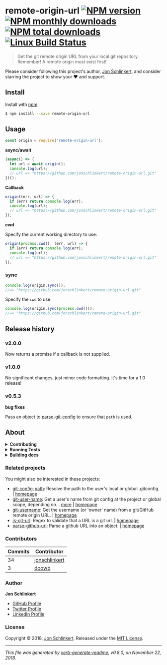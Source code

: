 # remote-origin-url [![NPM version](https://img.shields.io/npm/v/remote-origin-url.svg?style=flat)](https://www.npmjs.com/package/remote-origin-url) [![NPM monthly downloads](https://img.shields.io/npm/dm/remote-origin-url.svg?style=flat)](https://npmjs.org/package/remote-origin-url) [![NPM total downloads](https://img.shields.io/npm/dt/remote-origin-url.svg?style=flat)](https://npmjs.org/package/remote-origin-url) [![Linux Build Status](https://img.shields.io/travis/jonschlinkert/remote-origin-url.svg?style=flat&label=Travis)](https://travis-ci.org/jonschlinkert/remote-origin-url)

> Get the git remote origin URL from your local git repository. Remember! A remote origin must exist first!

Please consider following this project's author, [Jon Schlinkert](https://github.com/jonschlinkert), and consider starring the project to show your :heart: and support.

## Install

Install with [npm](https://www.npmjs.com/):

```sh
$ npm install --save remote-origin-url
```

## Usage

```js
const origin = require('remote-origin-url');
```

**async/await**

```js
(async() => {
  let url = await origin();
  console.log(url);
  // url => "https://github.com/jonschlinkert/remote-origin-url.git"
})();
```

**Callback**

```js
origin((err, url) => {
  if (err) return console.log(err);
  console.log(url);
  // url => "https://github.com/jonschlinkert/remote-origin-url.git"
});
```

**cwd**

Specify the current working directory to use:

```js
origin(process.cwd(), (err, url) => {
  if (err) return console.log(err);
  console.log(url);
  // url => "https://github.com/jonschlinkert/remote-origin-url.git"
});
```

### sync

```js
console.log(origin.sync());
//=> "https://github.com/jonschlinkert/remote-origin-url.git"
```

Specify the `cwd` to use:

```js
console.log(origin.sync(process.cwd()));
//=> "https://github.com/jonschlinkert/remote-origin-url.git"
```

## Release history

### v2.0.0

Now returns a promise if a callback is not supplied.

### v1.0.0

No significant changes, just minor code formatting. it's time for a 1.0 release!

### v0.5.3

**bug fixes**

Pass an object to [parse-git-config](https://github.com/jonschlinkert/parse-git-config) to ensure that `path` is used.

## About

<details>
<summary><strong>Contributing</strong></summary>

Pull requests and stars are always welcome. For bugs and feature requests, [please create an issue](../../issues/new).

</details>

<details>
<summary><strong>Running Tests</strong></summary>

Running and reviewing unit tests is a great way to get familiarized with a library and its API. You can install dependencies and run tests with the following command:

```sh
$ npm install && npm test
```

</details>

<details>
<summary><strong>Building docs</strong></summary>

_(This project's readme.md is generated by [verb](https://github.com/verbose/verb-generate-readme), please don't edit the readme directly. Any changes to the readme must be made in the [.verb.md](.verb.md) readme template.)_

To generate the readme, run the following command:

```sh
$ npm install -g verbose/verb#dev verb-generate-readme && verb
```

</details>

### Related projects

You might also be interested in these projects:

* [git-config-path](https://www.npmjs.com/package/git-config-path): Resolve the path to the user's local or global .gitconfig. | [homepage](https://github.com/jonschlinkert/git-config-path "Resolve the path to the user's local or global .gitconfig.")
* [git-user-name](https://www.npmjs.com/package/git-user-name): Get a user's name from git config at the project or global scope, depending on… [more](https://github.com/jonschlinkert/git-user-name) | [homepage](https://github.com/jonschlinkert/git-user-name "Get a user's name from git config at the project or global scope, depending on what git uses in the current context.")
* [git-username](https://www.npmjs.com/package/git-username): Get the username (or 'owner' name) from a git/GitHub remote origin URL. | [homepage](https://github.com/jonschlinkert/git-username "Get the username (or 'owner' name) from a git/GitHub remote origin URL.")
* [is-git-url](https://www.npmjs.com/package/is-git-url): Regex to validate that a URL is a git url. | [homepage](https://github.com/jonschlinkert/is-git-url "Regex to validate that a URL is a git url.")
* [parse-github-url](https://www.npmjs.com/package/parse-github-url): Parse a github URL into an object. | [homepage](https://github.com/jonschlinkert/parse-github-url "Parse a github URL into an object.")

### Contributors

| **Commits** | **Contributor** |  
| --- | --- |  
| 34 | [jonschlinkert](https://github.com/jonschlinkert) |  
| 3  | [doowb](https://github.com/doowb) |  

### Author

**Jon Schlinkert**

* [GitHub Profile](https://github.com/jonschlinkert)
* [Twitter Profile](https://twitter.com/jonschlinkert)
* [LinkedIn Profile](https://linkedin.com/in/jonschlinkert)

### License

Copyright © 2018, [Jon Schlinkert](https://github.com/jonschlinkert).
Released under the [MIT License](LICENSE).

***

_This file was generated by [verb-generate-readme](https://github.com/verbose/verb-generate-readme), v0.8.0, on November 22, 2018._